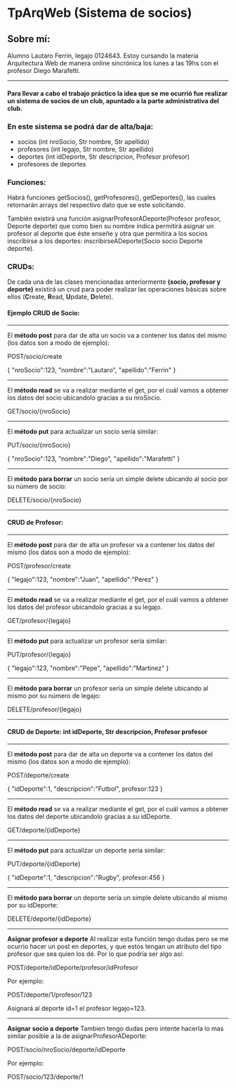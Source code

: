 # TpArqWeb (Sistema de socios)

## Sobre mí:
Alumno Lautaro Ferrin, legajo 0124643. Estoy cursando la materia Arquitectura Web de manera online sincrónica los lunes a las 19hs con el profesor Diego Marafetti.

---

#### Para llevar a cabo el trabajo práctico la idea que se me ocurrió fue realizar un sistema de socios de un club, apuntado a la parte administrativa del club.

### En este sistema se podrá dar de alta/baja: 

- socios (int nroSocio, Str nombre, Str apellido)
- profesores (int legajo, Str nombre, Str apellido)
- deportes (int idDeporte, Str descripcion, Profesor profesor)
- profesores de deportes

### Funciones:

Habrá funciones getSocios(), getProfesores(), getDeportes(), las cuales retornarán arrays del respectivo dato que se este solicitando.

También existirá una función asignarProfesorADeporte(Profesor profesor, Deporte deporte) que como bien su nombre indica permitirá asignar un profesor al deporte que éste enseñe y otra que permitira a los socios inscribirse a los deportes: inscribirseADeporte(Socio socio Deporte deporte).

### CRUDs:

De cada una de las clases mencionadas anteriormente **(socio, profesor y deporte)** existirá un crud para poder realizar las operaciones básicas sobre ellos (**C**reate, **R**ead, **U**pdate, **D**elete).

#### Ejemplo CRUD de Socio:

---

El **método post** para dar de alta un socio va a contener los datos del mismo (los datos son a modo de ejemplo):

POST/socio/create

{
  "nroSocio":123,
  "nombre":"Lautaro",
  "apellido":"Ferrin"
}

---

El **método read** se va a realizar mediante el get, por el cuál vamos a obtener los datos del socio ubicandolo gracias a su nroSocio.

GET/socio/{nroSocio}

---

El **método put** para actualizar un socio sería similar:

PUT/socio/{nroSocio}

{
  "nroSocio":123,
  "nombre":"Diego",
  "apellido":"Marafetti"
}

---

El **método para borrar** un socio sería un simple delete ubicando al socio por su número de socio:

DELETE/socio/{nroSocio}

---

#### CRUD de Profesor:

---

El **método post** para dar de alta un profesor va a contener los datos del mismo (los datos son a modo de ejemplo):

POST/profesor/create

{
  "legajo":123,
  "nombre":"Juan",
  "apellido":"Perez"
}

---

El **método read** se va a realizar mediante el get, por el cuál vamos a obtener los datos del profesor ubicandolo gracias a su legajo.

GET/profesor/{legajo}

---

El **método put** para actualizar un profesor sería similar:

PUT/profesor/{legajo}

{
  "legajo":123,
  "nombre":"Pepe",
  "apellido":"Martinez"
}

---

El **método para borrar** un profesor sería un simple delete ubicando al mismo por su número de legajo:

DELETE/profesor/{legajo}

---

#### CRUD de Deporte: int idDeporte, Str descripcion, Profesor profesor

---

El **método post** para dar de alta un deporte va a contener los datos del mismo (los datos son a modo de ejemplo):

POST/deporte/create

{
  "idDeporte":1,
  "descripcion":"Futbol",
  profesor:123
}

---

El **método read** se va a realizar mediante el get, por el cuál vamos a obtener los datos del deporte ubicandolo gracias a su idDeporte.

GET/deporte/{idDeporte}

---

El **método put** para actualizar un deporte sería similar:

PUT/deporte/{idDeporte}

{
  "idDeporte":1,
  "descripcion":"Rugby",
  profesor:456
}

---

El **método para borrar** un deporte sería un simple delete ubicando al mismo por su idDeporte:

DELETE/deporte/{idDeporte}

---

**Asignar profesor a deporte**
Al realizar esta función tengo dudas pero se me ocurrio hacer un post en deportes, y que estos tengan un atributo del tipo profesor que sea quien los dé. Por lo que podría ser algo así:

POST/deporte/idDeporte/profesor/idProfesor

Por ejemplo:

POST/deporte/1/profesor/123

Asignará al deporte id=1 el profesor legajo=123.

---

**Asignar socio a deporte**
Tambien tengo dudas pero intente hacerla lo mas similar posible a la de asignarProfesorADeporte:

POST/socio/nroSocio/deporte/idDeporte

Por ejemplo:

POST/socio/123/deporte/1
